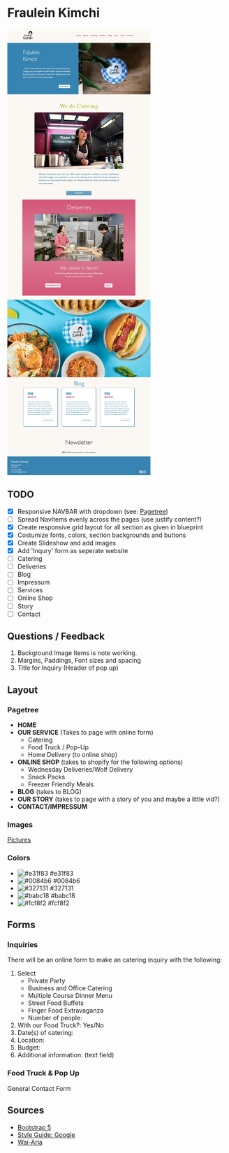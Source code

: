 # Fraulein Kimchi

![preview](preview.jpg)

## TODO

- [x] Responsive NAVBAR with dropdown (see: [Pagetree](#Pagetree))
- [ ] Spread NavItems evenly across the pages (use justify content?)
- [x] Create responsive grid layout for all section as given in blueprint
- [x] Costumize fonts, colors, section backgrounds and buttons
- [x] Create Slideshow and add images
- [x] Add 'Inqury' form as seperate website
- [ ] Catering
- [ ] Deliveries
- [ ] Blog
- [ ] Impressum
- [ ] Services
- [ ] Online Shop
- [ ] Story
- [ ] Contact

## Questions / Feedback

1. Background Image Items is note working.
1. Margins, Paddings, Font sizes and spacing
1. Title for Inquiry (Header of pop up)

## Layout

### Pagetree

- **HOME**
- **OUR SERVICE**
  (Takes to page with online form)
  - Catering
  - Food Truck / Pop-Up
  - Home Delivery (to online shop)
- **ONLINE SHOP**
  (takes to shopify for the following options)
  - Wednesday Deliveries/Wolf Delivery
  - Snack Packs
  - Freezer Friendly Meals
- **BLOG**
  (takes to BLOG)
- **OUR STORY**
  (takes to page with a story of you and maybe a little vid?)
- **CONTACT/IMPRESSUM**

### Images
[Pictures](img/)

### Colors
- ![#e31f83](https://via.placeholder.com/15/e31f83/000000?text=+) #e31f83
- ![#0084b6](https://via.placeholder.com/15/0084b6/000000?text=+) #0084b6
- ![#327131](https://via.placeholder.com/15/327131/000000?text=+) #327131
- ![#babc18](https://via.placeholder.com/15/babc18/000000?text=+) #babc18
- ![#fcf8f2](https://via.placeholder.com/15/fcf8f2/000000?text=+) #fcf8f2

## Forms
### Inquiries
There will be an online form to make an catering inquiry with the following:
1. Select
   - Private Party
   - Business and Office Catering
   - Multiple Course Dinner Menu
   - Street Food Buffets
   - Finger Food Extravaganza
   - Number of people:
2. With our Food Truck?: Yes/No
3. Date(s) of catering:
4. Location:
5. Budget:
6. Additional information: (text field)

### Food Truck & Pop Up
General Contact Form

## Sources
- [Bootstrap 5](https://getbootstrap.com/docs/5.0)
- [Style Guide: Google](https://google.github.io/styleguide/htmlcssguide.html#Optional_Tags)
- [Wai-Aria](https://www.w3.org/TR/wai-aria/)
